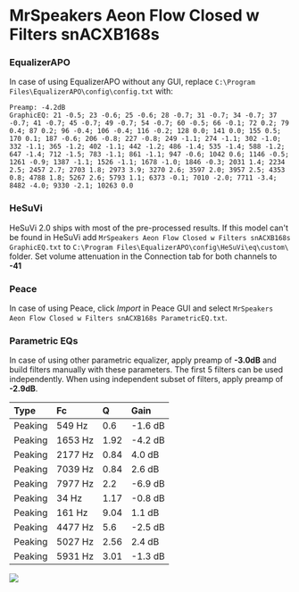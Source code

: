 # MrSpeakers Aeon Flow Closed w Filters snACXB168s

### EqualizerAPO
In case of using EqualizerAPO without any GUI, replace `C:\Program Files\EqualizerAPO\config\config.txt`
with:
```
Preamp: -4.2dB
GraphicEQ: 21 -0.5; 23 -0.6; 25 -0.6; 28 -0.7; 31 -0.7; 34 -0.7; 37 -0.7; 41 -0.7; 45 -0.7; 49 -0.7; 54 -0.7; 60 -0.5; 66 -0.1; 72 0.2; 79 0.4; 87 0.2; 96 -0.4; 106 -0.4; 116 -0.2; 128 0.0; 141 0.0; 155 0.5; 170 0.1; 187 -0.6; 206 -0.8; 227 -0.8; 249 -1.1; 274 -1.1; 302 -1.0; 332 -1.1; 365 -1.2; 402 -1.1; 442 -1.2; 486 -1.4; 535 -1.4; 588 -1.2; 647 -1.4; 712 -1.5; 783 -1.1; 861 -1.1; 947 -0.6; 1042 0.6; 1146 -0.5; 1261 -0.9; 1387 -1.1; 1526 -1.1; 1678 -1.0; 1846 -0.3; 2031 1.4; 2234 2.5; 2457 2.7; 2703 1.8; 2973 3.9; 3270 2.6; 3597 2.0; 3957 2.5; 4353 0.8; 4788 1.8; 5267 2.6; 5793 1.1; 6373 -0.1; 7010 -2.0; 7711 -3.4; 8482 -4.0; 9330 -2.1; 10263 0.0
```

### HeSuVi
HeSuVi 2.0 ships with most of the pre-processed results. If this model can't be found in HeSuVi add
`MrSpeakers Aeon Flow Closed w Filters snACXB168s GraphicEQ.txt` to `C:\Program Files\EqualizerAPO\config\HeSuVi\eq\custom\` folder.
Set volume attenuation in the Connection tab for both channels to **-41**

### Peace
In case of using Peace, click *Import* in Peace GUI and select `MrSpeakers Aeon Flow Closed w Filters snACXB168s ParametricEQ.txt`.

### Parametric EQs
In case of using other parametric equalizer, apply preamp of **-3.0dB** and build filters manually
with these parameters. The first 5 filters can be used independently.
When using independent subset of filters, apply preamp of **-2.9dB**.

| Type    | Fc      |    Q | Gain    |
|:--------|:--------|:-----|:--------|
| Peaking | 549 Hz  | 0.6  | -1.6 dB |
| Peaking | 1653 Hz | 1.92 | -4.2 dB |
| Peaking | 2177 Hz | 0.84 | 4.0 dB  |
| Peaking | 7039 Hz | 0.84 | 2.6 dB  |
| Peaking | 7977 Hz | 2.2  | -6.9 dB |
| Peaking | 34 Hz   | 1.17 | -0.8 dB |
| Peaking | 161 Hz  | 9.04 | 1.1 dB  |
| Peaking | 4477 Hz | 5.6  | -2.5 dB |
| Peaking | 5027 Hz | 2.56 | 2.4 dB  |
| Peaking | 5931 Hz | 3.01 | -1.3 dB |

![](https://raw.githubusercontent.com/jaakkopasanen/AutoEq/master/results/innerfidelity/sbaf-serious/MrSpeakers%20Aeon%20Flow%20Closed%20w%20Filters%20snACXB168s/MrSpeakers%20Aeon%20Flow%20Closed%20w%20Filters%20snACXB168s.png)